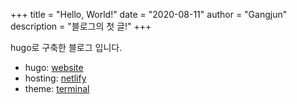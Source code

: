+++
title = "Hello, World!" 
date = "2020-08-11" 
author = "Gangjun"
description = "블로그의 첫 글!"
+++

hugo로 구축한 블로그 입니다.
- hugo: [website](https://gohugo.io/)
- hosting: [netlify](https://www.netlify.com/)
- theme: [terminal](https://github.com/panr/hugo-theme-termina)